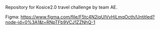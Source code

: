 Repository for Kosice2.0 travel challenge by team AE.

Figma: https://www.figma.com/file/F5tc4N2iqUIVvHiLmqOcth/Untitled?node-id=0%3A1&t=RNpTFb9VCJ1ZZNhQ-1
